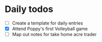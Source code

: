 # Daily todos
- [ ] Create a template for daily entries
- [x] Attend Poppy's first Volleyball game
- [ ] Map out notes for take home acre trader
